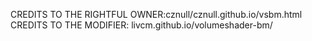 CREDITS TO THE RIGHTFUL OWNER:cznull/cznull.github.io/vsbm.html
CREDITS TO THE MODIFIER: livcm.github.io/volumeshader-bm/
